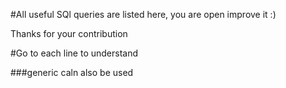 #All useful SQl queries are listed here, you are open improve it :)

Thanks for your contribution

#Go to each line to understand

###generic caln also be used
